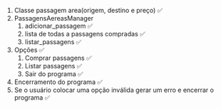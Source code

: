 1. Classe passagem area(origem, destino e preço) ✅
2. PassagensAereasManager
   1. adicionar_passagem ✅
   2. lista de todas a passagens compradas ✅
   3. listar_passagens ✅
3. Opções ✅
   1. Comprar passagens ✅
   2. Listar passagens ✅
   3. Sair do programa ✅
4. Encerramento do programa ✅
5. Se o usuário colocar uma opção inválida gerar um erro e encerrar o programa ✅

